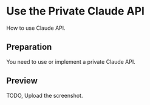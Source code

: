 # Use the Private Claude API

How to use Claude API.

## Preparation

You need to use or implement a private Claude API.

## Preview

TODO, Upload the screenshot.
